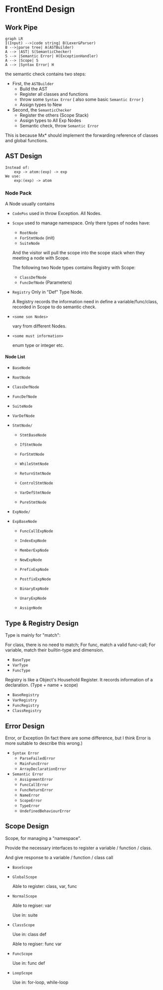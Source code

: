 # FrontEnd Design



## Work Pipe

```mermaid
graph LR
I(Input) -->|code string| B(Lexer&Parser)
B -->|parse tree| A(ASTBuilder)
A --> |AST| S(SemanticChecker)
S --> |Semantic Error| H(ExceptionHandler)
A --> |Scope| S
A --> |Syntax Error| H

```

the semantic check contains two steps:

- First, the `ASTBuilder`
  - Build the AST
  - Register all classes and functions
  - throw some `Syntax Error` ( also some basic `Semantic Error` )
  - Assign types to New
- Second, the `SemanticChecker`
  - Register the others (Scope Stack)
  - Assign types to All Exp Nodes
  - Semantic check, throw `Semantic Error`

This is because Mx* should implement the forwarding reference of classes and global functions.



## AST Design

```
Instead of:
	exp -> atom:(exp) -> exp
We use:
	exp:(exp) -> atom
```



### Node Pack

A Node usually contains

- `CodePos`  used in throw Exception. All Nodes.

- `Scope`  used to manage namespace. Only there types of nodes have:

  - `RootNode`		
  - `ForStmtNode` (init)
  - `SuiteNode`

  And the visitor will pull the scope into the scope stack when they meeting a node with Scope.

  The following two Node types contains Registry with Scope:

  - `ClassDefNode` 
  - `FuncDefNode` (Parameters)

- `Registry`  Only in "Def" Type Node.

  A Registry records the information need in define a variable/func/class, recorded in Scope to do semantic check.

- `<some son Nodes>`

  vary from different Nodes.

- `<some must information>`

  enum type or integer etc.



#### Node List

- `BaseNode`

- `RootNode`

- `ClassDefNode`

- `FuncDefNode`

- `SuiteNode`

- `VarDefNode`

- `StmtNode/`

  - `StmtBaseNode`

  - `IfStmtNode`
  - `ForStmtNode`
  - `WhileStmtNode`
  - `ReturnStmtNode`
  - `ControlStmtNode`
  - `VarDefStmtNode`
  - `PureStmtNode`

- `ExpNode/`
- `ExpBaseNode`
  - `FuncCallExpNode`
  - `IndexExpNode`
  - `MemberExpNode`
  - `NewExpNode`
  
  - `PrefixExpNode`
  
  - `PostfixExpNode`
  - `BinaryExpNode`
  - `UnaryExpNode`
  - `AssignNode`



## Type & Registry Design

Type is mainly for "match":

For class, there is no need to match; For func, match a valid func-call; For variable, match their builtin-type and dimension.

- `BaseType`
- `VarType`
- `FuncType`



Registry is like a Object's Household Register. It records information of a declaration. (Type + name + scope)

- `BaseRegistry`
- `VarRegistry`
- `FuncRegistry`
- `ClassRegistry`



## Error Design

Error, or Exception (In fact there are some difference, but I think Error is more suitable to describe this wrong.)

- `Syntax Error`
  - `ParseFailedError`
  - `MainFuncError`
  - `ArrayDeclarationError`
- `Semantic Error`
  - `AssignmentError`
  - `FuncCallError`
  - `FuncReturnError`
  - `NameError`
  - `ScopeError`
  - `TypeError`
  - `UndefinedBehaviourError`



## Scope Design

Scope, for managing a "namespace".

Provide the necessary interfaces to register a variable / function / class.

And give response to a variable / function / class call 

- `BaseScope`

- `GlobalScope`

  Able to register: class, var, func

- `NormalScope`

  Able to regiser: var

  Use in: suite

- `ClassScope`

  Use in: class def

  Able to regiser: func var
  
- `FuncScope`

  Use in: func def

- `LoopScope`

  Use in: for-loop, while-loop
